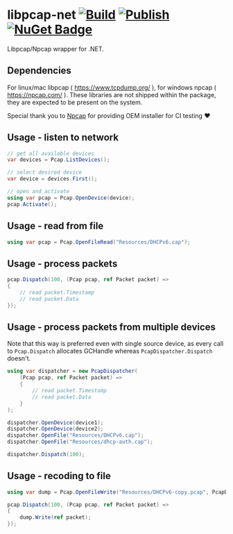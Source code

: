 # libpcap-net [![Build](https://github.com/Kukkimonsuta/libpcap-net/actions/workflows/build.yml/badge.svg?branch=main)](https://github.com/Kukkimonsuta/libpcap-net/actions/workflows/build.yml) [![Publish](https://github.com/Kukkimonsuta/libpcap-net/actions/workflows/publish.yml/badge.svg)](https://github.com/Kukkimonsuta/libpcap-net/actions/workflows/publish.yml) [![NuGet Badge](https://img.shields.io/nuget/v/libpcap?logo=nuget)](https://www.nuget.org/packages/libpcap/)

Libpcap/Npcap wrapper for .NET.

## Dependencies

For linux/mac libpcap ( https://www.tcpdump.org/ ), for windows npcap ( https://npcap.com/ ). These libraries are not shipped within the package, they are expected to be present on the system.

Special thank you to [Npcap](https://npcap.com/) for providing OEM installer for CI testing ❤️

## Usage - listen to network

```csharp
// get all available devices
var devices = Pcap.ListDevices();

// select desired device
var device = devices.First();

// open and activate
using var pcap = Pcap.OpenDevice(device);
pcap.Activate();
```

## Usage - read from file

```csharp
using var pcap = Pcap.OpenFileRead("Resources/DHCPv6.cap");
```

## Usage - process packets

```csharp
pcap.Dispatch(100, (Pcap pcap, ref Packet packet) =>
{
    // read packet.Timestamp
    // read packet.Data
});
```

## Usage - process packets from multiple devices

Note that this way is preferred even with single source device, as every call to `Pcap.Dispatch` allocates GCHandle whereas `PcapDispatcher.Dispatch` doesn't.

```csharp
using var dispatcher = new PcapDispatcher(
    (Pcap pcap, ref Packet packet) =>
    {
        // read packet.Timestamp
        // read packet.Data
    }
);

dispatcher.OpenDevice(device1);
dispatcher.OpenDevice(device2);
dispatcher.OpenFile("Resources/DHCPv6.cap");
dispatcher.OpenFile("Resources/dhcp-auth.cap");

dispatcher.Dispatch(100);
```

## Usage - recoding to file

```csharp
using var dump = Pcap.OpenFileWrite("Resources/DHCPv6-copy.pcap", PcapDataLink.DLT_EN10MB, 65535);

pcap.Dispatch(100, (Pcap pcap, ref Packet packet) =>
{
    dump.Write(ref packet);
});

```
